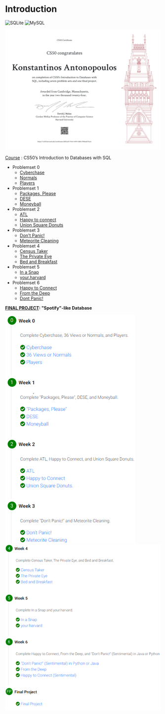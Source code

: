 # Introduction
![SQLite](https://img.shields.io/badge/sqlite-%2307405e.svg?style=for-the-badge&logo=sqlite&logoColor=white)
![MySQL](https://img.shields.io/badge/mysql-4479A1.svg?style=for-the-badge&logo=mysql&logoColor=white)

![Certificate](Images/Certificate-cs50-SQL-1.png)

[Course](https://cs50.harvard.edu/sql/2024/) : CS50’s Introduction to Databases with SQL

- Problemset 0
  - [Cyberchase](https://cs50.harvard.edu/sql/2024/psets/0/cyberchase/)
  - [Normals](https://cs50.harvard.edu/sql/2024/psets/0/normals/)
  - [Players](https://cs50.harvard.edu/sql/2024/psets/0/players/)
- Problemset 1
  - [Packages, Please](https://cs50.harvard.edu/sql/2024/psets/0/cyberchase/)
  - [DESE](https://cs50.harvard.edu/sql/2024/psets/1/dese/)
  - [Moneyball](https://cs50.harvard.edu/sql/2024/psets/1/moneyball/)
- Problemset 2
  - [ATL](https://cs50.harvard.edu/sql/2024/psets/2/atl/)
  - [Happy to connect](https://cs50.harvard.edu/sql/2024/psets/2/connect/)
  - [Union Square Donuts](https://cs50.harvard.edu/sql/2024/psets/2/donuts/)
- Problemset 3 
  - [Don't Panic!](https://cs50.harvard.edu/sql/2024/psets/3/dont-panic/)
  - [Meteorite Cleaning](https://cs50.harvard.edu/sql/2024/psets/3/meteorites/)
- Problemset 4
  - [Census Taker](https://cs50.harvard.edu/sql/2024/psets/4/census/)
  - [The Private Eye](https://cs50.harvard.edu/sql/2024/psets/4/private/)
  - [Bed and Breakfast](https://cs50.harvard.edu/sql/2024/psets/4/bnb/)
- Problemset 5
  - [In a Snap](https://cs50.harvard.edu/sql/2024/psets/5/snap/)
  - [your.harvard](https://cs50.harvard.edu/sql/2024/psets/5/your.harvard/)
- Problemset 6
  - [Happy to Connect](https://cs50.harvard.edu/sql/2024/psets/6/connect/)
  - [From the Deep](https://cs50.harvard.edu/sql/2024/psets/6/deep/)
  - [Dont Panic!](https://cs50.harvard.edu/sql/2024/psets/6/dont-panic/java/)

    
**[FINAL PROJECT](https://cs50.harvard.edu/sql/2024/project/): "Spotify"-like Database**



![Gradebook](Images/1.png)
![Gradebook](Images/2.png)
